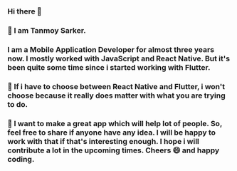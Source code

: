 ### Hi there 👋



### 🌱 I am Tanmoy Sarker.

### I am a Mobile Application Developer for almost three years now. I mostly worked with JavaScript and React Native. But it's been quite some time since i started working with Flutter.

### 🤔 If i have to choose between React Native and Flutter, i won't choose because it really does matter with what you are trying to do.

### 🔭 I want to make a great app which will help lot of people. So, feel free to share if anyone have any idea. I will be happy to work with that if that's interesting enough. I hope i will contribute a lot in the upcoming times. Cheers 😄  and happy coding.


<!--
**tanmoysarker/tanmoysarker** is a ✨ _special_ ✨ repository because its `README.md` (this file) appears on your GitHub profile.
